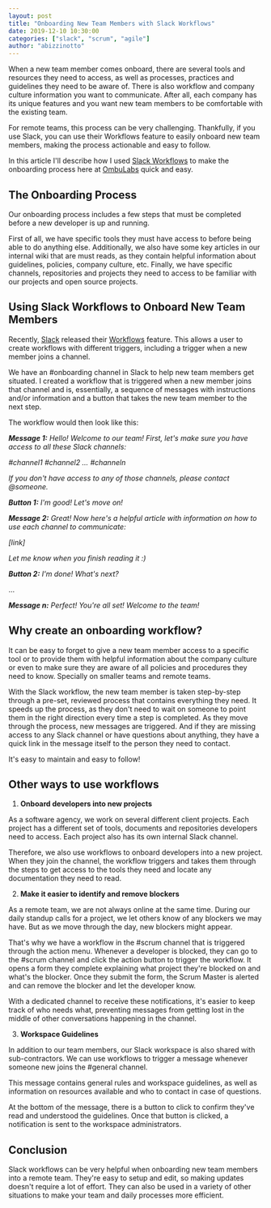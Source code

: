 ```yaml
---
layout: post
title: "Onboarding New Team Members with Slack Workflows"
date: 2019-12-10 10:30:00
categories: ["slack", "scrum", "agile"]
author: "abizzinotto"
---
```


When a new team member comes onboard, there are several tools and resources they need to access, as well as processes, practices and guidelines they need to be aware of. There is also workflow and company culture information you want to communicate. After all, each company has its unique features and you want new team members to be comfortable with the existing team.

For remote teams, this process can be very challenging. Thankfully, if you use Slack, you can use their Workflows feature to easily onboard new team members, making the process actionable and easy to follow.

In this article I'll describe how I used [Slack Workflows](https://slack.com/intl/en-br/help/articles/360035692513-Guide-to-Workflow-Builder) to make the onboarding process here at [OmbuLabs](https://www.ombulabs.com) quick and easy.

<!--more-->

## The Onboarding Process

Our onboarding process includes a few steps that must be completed before a new developer is up and running.

First of all, we have specific tools they must have access to before being able to do anything else. Additionally, we also have some key articles in our internal wiki that are must reads, as they contain helpful information about guidelines, policies, company culture, etc. Finally, we have specific channels, repositories and projects they need to access to be familiar with our projects and open source projects.

## Using Slack Workflows to Onboard New Team Members

Recently, [Slack](https://www.slack.com) released their [Workflows](https://slack.com/intl/en-br/help/articles/360035692513-Guide-to-Workflow-Builder) feature. This allows a user to create workflows with different triggers, including a trigger when a new member joins a channel.

We have an #onboarding channel in Slack to help new team members get situated. I created a workflow that is triggered when a new member joins that channel and is, essentially, a sequence of messages with instructions and/or information and a button that takes the new team member to the next step.

The workflow would then look like this:

_**Message 1:**
Hello! Welcome to our team!
First, let's make sure you have access to all these Slack channels:_

_#channel1
#channel2
…
#channeln_

_If you don't have access to any of those channels, please contact @someone._

_**Button 1:**
I'm good! Let's move on!_

_**Message 2:**
Great! Now here's a helpful article with information on how to use each channel to communicate:_

_[link]_

_Let me know when you finish reading it :)_

_**Button 2:**
I'm done! What's next?_

…

_**Message n:**
Perfect! You're all set! Welcome to the team!_

## Why create an onboarding workflow?

It can be easy to forget to give a new team member access to a specific tool or to provide them with helpful information about the company culture or even to make sure they are aware of all policies and procedures they need to know. Specially on smaller teams and remote teams.

With the Slack workflow, the new team member is taken step-by-step through a pre-set, reviewed process that contains everything they need. It speeds up the process, as they don't need to wait on someone to point them in the right direction every time a step is completed. As they move through the process, new messages are triggered. And if they are missing access to any Slack channel or have questions about anything, they have a quick link in the message itself to the person they need to contact.

It's easy to maintain and easy to follow!

## Other ways to use workflows

1. **Onboard developers into new projects**

As a software agency, we work on several different client projects. Each project has a different set of tools, documents and repositories developers need to access. Each project also has its own internal Slack channel.

Therefore, we also use workflows to onboard developers into a new project. When they join the channel, the workflow triggers and takes them through the steps to get access to the tools they need and locate any documentation they need to read.

2. **Make it easier to identify and remove blockers**

As a remote team, we are not always online at the same time. During our daily standup calls for a project, we let others know of any blockers we may have. But as we move through the day, new blockers might appear.

That's why we have a workflow in the #scrum channel that is triggered through the action menu. Whenever a developer is blocked, they can go to the #scrum channel and click the action button to trigger the workflow. It opens a form they complete explaining what project they're blocked on and what's the blocker. Once they submit the form, the Scrum Master is alerted and can remove the blocker and let the developer know.

With a dedicated channel to receive these notifications, it's easier to keep track of who needs what, preventing messages from getting lost in the middle of other conversations happening in the channel.

3. **Workspace Guidelines**

In addition to our team members, our Slack workspace is also shared with sub-contractors. We can use workflows to trigger a message whenever someone new joins the #general channel.

This message contains general rules and workspace guidelines, as well as information on resources available and who to contact in case of questions.

At the bottom of the message, there is a button to click to confirm they've read and understood the guidelines. Once that button is clicked, a notification is sent to the workspace administrators.

## Conclusion

Slack workflows can be very helpful when onboarding new team members into a remote team. They're easy to setup and edit, so making updates doesn't require a lot of effort. They can also be used in a variety of other situations to make your team and daily processes more efficient.
